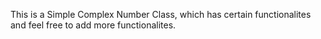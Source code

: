 This is a Simple Complex Number Class, which has certain functionalites and feel free to add more functionalites. 
